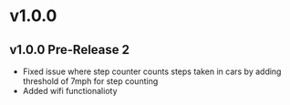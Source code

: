 # v1.0.0
## v1.0.0 Pre-Release 2
- Fixed issue where step counter counts steps taken in cars by adding threshold of 7mph for step counting  
- Added wifi functionalioty
